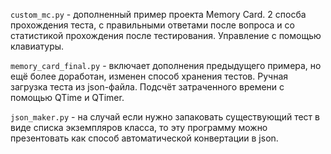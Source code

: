 `custom_mc.py` - дополненный пример проекта Memory Card. 2 спосба прохождения теста, с правильными ответами после вопроса и со статистикой прохождения после тестирования. Управление с помощью клавиатуры.

`memory_card_final.py` - включает дополнения предыдущего примера, но ещё более доработан, изменен способ хранения тестов. Ручная загрузка теста из json-файла. Подсчёт затраченного времени с помощью QTime и QTimer.

`json_maker.py` - на случай если нужно запаковать существующий тест в виде списка экземпляров класса, то эту программу можно презентовать как способ автоматической конвертации в json.
